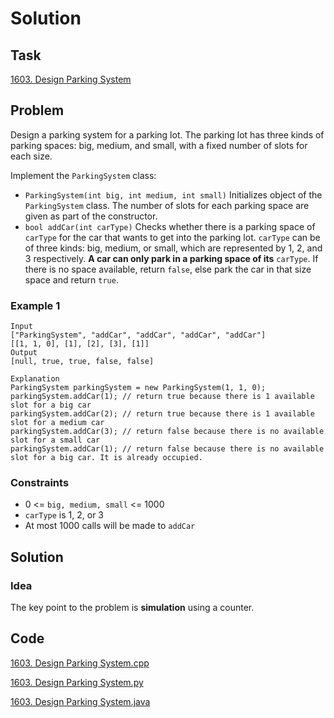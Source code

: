 # Solution

## Task

[1603. Design Parking System](https://leetcode-cn.com/problems/design-parking-system/)

## Problem

Design a parking system for a parking lot. The parking lot has three kinds of parking spaces: big, medium, and small, with a fixed number of slots for each size.

Implement the ``ParkingSystem`` class:

* ``ParkingSystem(int big, int medium, int small)`` Initializes object of the ``ParkingSystem`` class.
The number of slots for each parking space are given as part of the constructor.
* ``bool addCar(int carType)`` Checks whether there is a parking space of ``carType`` for the car that wants to get into the parking lot.
``carType`` can be of three kinds: big, medium, or small, which are represented by 1, 2, and 3 respectively.
**A car can only park in a parking space of its** ``carType``. If there is no space available, return ``false``, else park the car in that size space and return ``true``.
 
### Example 1
```
Input
["ParkingSystem", "addCar", "addCar", "addCar", "addCar"]
[[1, 1, 0], [1], [2], [3], [1]]
Output
[null, true, true, false, false]

Explanation
ParkingSystem parkingSystem = new ParkingSystem(1, 1, 0);
parkingSystem.addCar(1); // return true because there is 1 available slot for a big car
parkingSystem.addCar(2); // return true because there is 1 available slot for a medium car
parkingSystem.addCar(3); // return false because there is no available slot for a small car
parkingSystem.addCar(1); // return false because there is no available slot for a big car. It is already occupied.
```

### Constraints

* 0 <= ``big, medium, small`` <= 1000
* ``carType`` is 1, 2, or 3
* At most 1000 calls will be made to ``addCar``

## Solution

### Idea
The key point to the problem is **simulation** using a counter.

## Code
[1603. Design Parking System.cpp](https://github.com/0oTedo0/Leetcode-Exercises/blob/main/Daily%20Exercises/Mar%202021/2021-03-19%20:%201603.%20Design%20Parking%20System/1603.%20Design%20Parking%20System.cpp)

[1603. Design Parking System.py](https://github.com/0oTedo0/Leetcode-Exercises/blob/main/Daily%20Exercises/Mar%202021/2021-03-19%20:%201603.%20Design%20Parking%20System/1603.%20Design%20Parking%20System.py)

[1603. Design Parking System.java](https://github.com/0oTedo0/Leetcode-Exercises/blob/main/Daily%20Exercises/Mar%202021/2021-03-19%20:%201603.%20Design%20Parking%20System/1603.%20Design%20Parking%20System.java)
